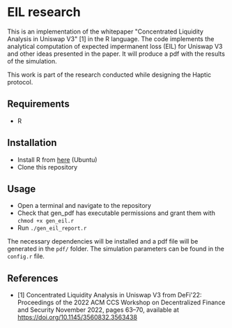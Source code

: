 # EIL research

This is an implementation of the whitepaper "Concentrated Liquidity Analysis in Uniswap V3" [1] in the R language. The code implements the analytical computation of expected impermanent loss (EIL) for Uniswap V3 and other ideas presented in the paper. It will produce a pdf with the results of the simulation. 

This work is part of the research conducted while designing the Haptic protocol.

## Requirements

- R

## Installation

- Install R from [here](https://cran.r-project.org/bin/linux/ubuntu/) (Ubuntu)
- Clone this repository

## Usage

- Open a terminal and navigate to the repository
- Check that gen_pdf has executable permissions and grant them with `chmod +x gen_eil.r`
- Run `./gen_eil_report.r`

The necessary dependencies will be installed and a pdf file will be generated in the `pdf/` folder. The simulation parameters can be found in the `config.r` file.

## References

- [1] Concentrated Liquidity Analysis in Uniswap V3 from DeFi'22: Proceedings of the 2022 ACM CCS Workshop on Decentralized Finance and Security November 2022, pages 63–70, available at https://doi.org/10.1145/3560832.3563438